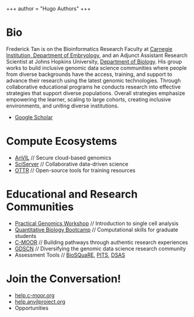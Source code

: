 +++
author = "Hugo Authors"
+++

# Bio

Frederick Tan is on the Bioinformatics Research Faculty at [Carnegie Institution, Department of Embryology](https://emb.carnegiescience.edu), and an Adjunct Assistant Research Scientist at Johns Hopkins University, [Department of Biology](https://bio.jhu.edu).
His group works to build inclusive genomic data science communities where people from diverse backgrounds have the access, training, and support to advance their research using the latest genomic technologies.
Through collaborative educational programs he conducts research into effective strategies that support diverse populations.
Overall strategies emphasize empowering the learner, scaling to large cohorts, creating inclusive environments, and uniting diverse institutions.

- [Google Scholar](https://scholar.google.com/citations?user=4bHDUGQAAAAJ&sortby=pubdate)

# Compute Ecosystems

- [AnVIL](https://anvilproject.org) // Secure cloud-based genomics
- [SciServer](https://sciserver.org) // Collaborative data-driven science
- [OTTR](https://github.com/jhudsl/OTTR_Template/wiki) // Open-source tools for training resources

# Educational and Research Communities

- [Practical Genomics Workshop](http://genomics.jhu.edu/workshop) // Introduction to single cell analysis
- [Quantitative Biology Bootcamp](https://bxlab.github.io/cmdb-bootcamp) // Computational skills for graduate students
- [C-MOOR](https://github.com/c-moor) // Building pathways through authentic research experiences
- [GDSCN](https://www.gdscn.org) // Diversifying the genomic data science research community
- Assessment Tools // [BioSQuaRE](https://macalester.edu/hhmi/biosquare), [PITS](https://doi.org/10.1187/cbe.15-09-0185), [DSAS](https://doi.org/10.1109/FIE.2009.5350836)

# Join the Conversation!

- [help.c-moor.org](https://help.c-moor.org)
- [help.anvilproject.org](https://help.anvilproject.org)
- Opportunities


<!--
This file is left intentionally empty by default to be backward compatible with initial theme setup.

Although the theme has advanced a little bit and it now allows to specify the content on the main page (even if the list of posts/articles is not intended).
This can be:
- with the list of posts/articles (default: `mainSections = ["post"]) or
- without the list of posts/articles (by setting `mainSections = [""]`)

Markdown supported, ie:

```
# Welcome

- Hugo :rocket:
- Hugo theme :rocket:

Don't forget to check the README.md file!
```

-->
